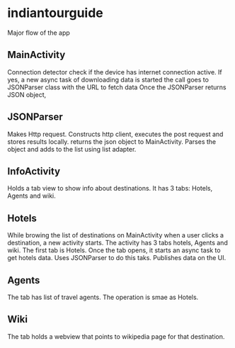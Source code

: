 # indiantourguide

Major flow of the app

MainActivity
-------------------------------------------------------------------------
Connection detector check if the device has internet connection active.
If yes, a new async task of downloading data is started
the call goes to JSONParser class with the URL to fetch data
Once the JSONParser returns JSON object, 

JSONParser
-------------------------------------------------------------------------
Makes Http request. Constructs http client, executes the post request and stores results locally.
returns the json object to MainActivity. Parses the object and adds to the list using list adapter.

InfoActivity
-------------------------------------------------------------------------
Holds a tab view to show info about destinations. It has 3 tabs: Hotels, Agents and wiki.

Hotels
-------------------------------------------------------------------------
While browing the list of destinations on MainActivity when a user clicks a destination, a new activity starts.
The activity has 3 tabs hotels, Agents and wiki. The first tab is Hotels.
Once the tab opens, it starts an async task to get hotels data. Uses JSONParser to do this taks.
Publishes data on the UI.

Agents
--------------------------------------------------------------------------
The tab has list of travel agents. The operation is smae as Hotels.

Wiki
--------------------------------------------------------------------------
The tab holds a webview that points to wikipedia page for that destination.


